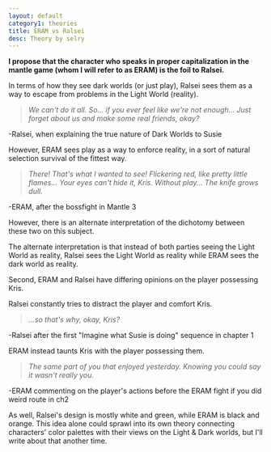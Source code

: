 ```yaml
---
layout: default
category1: theories
title: ERAM vs Ralsei
desc: Theory by selry
---
```

<b>I propose that the character who speaks in proper capitalization in the mantle game (whom I will refer to as ERAM) is the foil to Ralsei.</b>

In terms of how they see dark worlds (or just play), Ralsei sees them as a way to escape from problems in the Light World (reality).

> <i>We can't do it all. So... if you ever feel like we're not enough...
> Just forget about us and make some real friends, okay?</i>

-Ralsei, when explaining the true nature of Dark Worlds to Susie

However, ERAM sees play as a way to enforce reality, in a sort of natural selection survival of the fittest way.

> <i>There! That's what I wanted to see!
> Flickering red, like pretty little flames...
> Your eyes can't hide it, Kris. Without play...
> The knife grows dull.</i>

-ERAM, after the bossfight in Mantle 3

However, there is an alternate interpretation of the dichotomy between these two on this subject.

The alternate interpretation is that instead of both parties seeing the Light World as reality, Ralsei sees the Light World as
reality while ERAM sees the dark world as reality.


Second, ERAM and Ralsei have differing opinions on the player possessing Kris.

Ralsei constantly tries to distract the player and comfort Kris.

> <i>...so that's why, okay, Kris?</i>

-Ralsei after the first "Imagine what Susie is doing" sequence in chapter 1

ERAM instead taunts Kris with the player possessing them.

> <i>The same part of you that enjoyed yesterday.
> Knowing you could say it wasn't really you.</i>

-ERAM commenting on the player's actions before the ERAM fight if you did weird route in ch2

As well, Ralsei's design is mostly white and green, while ERAM is black and orange. This idea alone could sprawl into its own theory
connecting characters' color palettes with their views on the Light & Dark worlds, but I'll write about that another time.